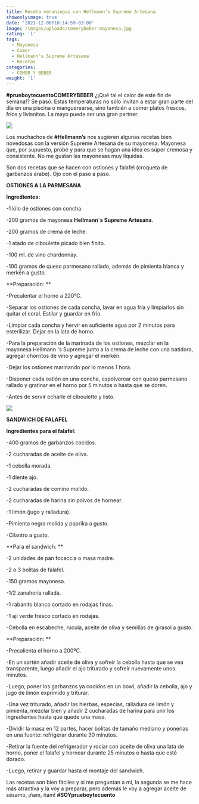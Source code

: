 ```yaml
---
title: Receta veraniegas con Hellmann’s Supreme Artesana
showonlyimage: true
date: '2021-12-06T10:14:59-03:00'
image: /images/uploads/comerybeber-mayonesa.jpg
rating: '1'
tags:
  - Mayonesa
  - Comer
  - Hellmann’s Supreme Artesana
  - Recetas
categories:
  - COMER Y BEBER
weight: '1'
---
```

**\#prueboytecuentoCOMERYBEBER** ¿¡Qué tal el calor de este fin de semana!? Se pasó. Estas temperaturas no sólo invitan a estar gran parte del día en una piscina o manguerearse, sino también a comer platos frescos, fríos y livianitos. La mayo puede ser una gran partner.

<!--more-->

![](/images/uploads/comerybeber-mayonesa.jpg)

Los muchachos de **\#Hellmann’s** nos sugieren algunas recetas bien novedosas con la versión Supreme Artesana de su mayonesa. Mayonesa que, por supuesto, probé y para que se hagan una idea es súper cremosa y consistente. No me gustan las mayonesas muy líquidas.



Son dos recetas que se hacen con ostiones y falafel (croqueta de garbanzos árabe). Ojo con el paso a paso.



**OSTIONES A LA PARMESANA**

**Ingredientes:**

\-1 kilo de ostiones con concha.

\-200 gramos de mayonesa **Hellmann´s Supreme Artesana**.

\-200 gramos de crema de leche.

\-1 atado de ciboulette picado bien finito.

\-100 ml. de vino chardonnay.

\-100 gramos de queso parmesano rallado, además de pimienta blanca y merkén a gusto.



**Preparación:**

\-Precalentar el horno a 220°C.

\-Separar los ostiones de cada concha, lavar en agua fría y limpiarlos sin quitar el coral. Estilar y guardar en frío.

\-Limpiar cada concha y hervir en suficiente agua por 2 minutos para esterilizar. Dejar en la lata de horno.

\-Para la preparación de la marinada de los ostiones, mezclar en la mayonesa Hellmann 's Supreme junto a la crema de leche con una batidora, agregar chorritos de vino y agregar el merkén.

\-Dejar los ostiones marinando por lo menos 1 hora.

\-Disponer cada ostión en una concha, espolvorear con queso parmesano rallado y gratinar en el horno por 5 minutos o hasta que se doren.

\-Antes de servir echarle el ciboulette y listo.



![](/images/uploads/comerybeber-mayonesa2.jpg)

**SANDWICH DE FALAFEL**

**Ingredientes para el falafel:**

\-400 gramos de garbanzos cocidos.

\-2 cucharadas de aceite de oliva.

\-1 cebolla morada.

\-1 diente ajo.

\-2 cucharadas de comino molido.

\-2 cucharadas de harina sin polvos de hornear.

\-1 limón (jugo y ralladura).

\-Pimienta negra molida y paprika a gusto.

\-Cilantro a gusto.



**Para el sandwich:**

\-2 unidades de pan focaccia o masa madre.

\-2 o 3 bolitas de falafel.

\-150 gramos mayonesa.

\-1/2 zanahoria rallada.

\-1 rabanito blanco cortado en rodajas finas.

\-1 ají verde fresco cortado en rodajas.

\-Cebolla en escabeche, rúcula, aceite de oliva y semillas de girasol a gusto.



**Preparación:**

\-Precalienta el horno a 200ºC.

\-En un sartén añadir aceite de oliva y sofreír la cebolla hasta que se vea transparente, luego añadir el ajo triturado y sofreír nuevamente unos minutos.

\-Luego, poner los garbanzos ya cocidos en un bowl, añadir la cebolla, ajo y jugo de limón exprimido y triturar. 

\-Una vez triturado, añadir las hierbas, especias, ralladura de limón y pimienta, mezclar bien y añadir 2 cucharadas de harina para unir los ingredientes hasta que quede una masa.

\-Dividir la masa en 12 partes, hacer bolitas de tamaño mediano y ponerlas en una fuente: refrigerar durante 30 minutos.

\-Retirar la fuente del refrigerador y rociar con aceite de oliva una lata de horno, poner el falafel y hornear durante 25 minutos o hasta que esté dorado.

\-Luego, retirar y guardar hasta el montaje del sandwich.



Las recetas son bien fáciles y si me preguntan a mí, la segunda se me hace más atractiva y la voy a preparar, pero además le voy a agregar aceite de sésamo, ¡ñam, ñam! **\#SOYprueboytecuento**
